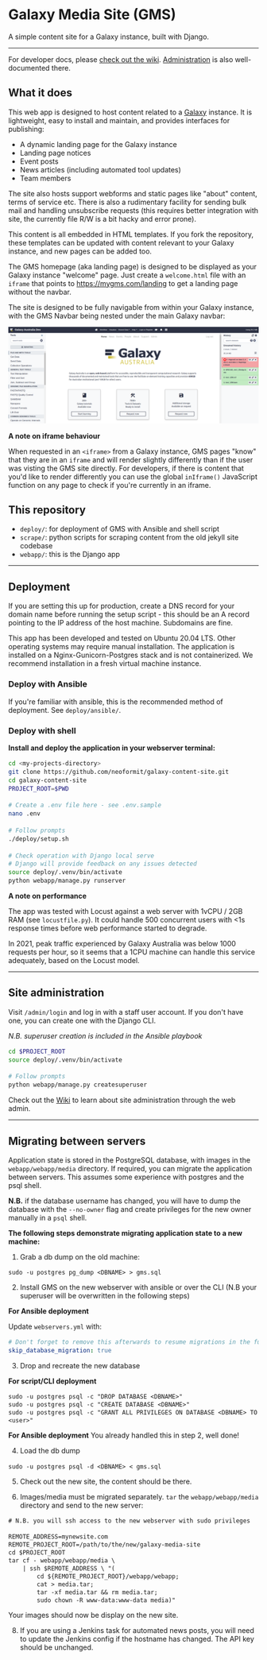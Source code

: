 # Galaxy Media Site (GMS)

A simple content site for a Galaxy instance, built with Django.

---

For developer docs, please [check out the wiki](https://github.com/neoformit/galaxy-content-site/wiki/Development).
[Administration](https://github.com/neoformit/galaxy-content-site/wiki/Site-administration) is also well-documented there.

## What it does

This web app is designed to host content related to a [Galaxy](https://galaxyproject.org/) instance. It is lightweight, easy to install and maintain, and provides interfaces for publishing:

- A dynamic landing page for the Galaxy instance
- Landing page notices
- Event posts
- News articles (including automated tool updates)
- Team members

The site also hosts support webforms and static pages like "about" content, terms of service etc.
There is also a rudimentary facility for sending bulk mail and handling unsubscribe requests (this requires better integration with site, the currently file R/W is a bit hacky and error prone).

This content is all embedded in HTML templates. If you fork the repository, these templates can be updated with content relevant to your Galaxy instance, and new pages can be added too.

The GMS homepage (aka landing page) is designed to be displayed as your Galaxy instance "welcome" page. Just create a `welcome.html` file with an `iframe` that points to https://mygms.com/landing to get a landing page without the navbar.

The site is designed to be fully navigable from within your Galaxy instance, with the GMS Navbar being nested under the main Galaxy navbar:

![site navigation](.img/iframe-view.png)



**A note on iframe behaviour**

When requested in an `<iframe>` from a Galaxy instance, GMS pages "know" that
they are in an `iframe` and will render slightly differently than if the user
was visting the GMS site directly. For developers, if there is content that
you'd like to render differently you can use the global `inIframe()` JavaScript
function on any page to check if you're currently in an iframe.

## This repository

- `deploy/`: for deployment of GMS with Ansible and shell script
- `scrape/`: python scripts for scraping content from the old jekyll site codebase
- `webapp/`: this is the Django app

---

## Deployment

If you are setting this up for production, create a DNS record for your domain name before running the setup script - this should be an A record pointing to the IP address of the host machine. Subdomains are fine.

This app has been developed and tested on Ubuntu 20.04 LTS.
Other operating systems may require manual installation.
The application is installed on a Nginx-Gunicorn-Postgres stack
and is not containerized. We recommend installation in a fresh
virtual machine instance.

### Deploy with Ansible

If you're familiar with ansible, this is the recommended method of
deployment. See `deploy/ansible/`.

### Deploy with shell

**Install and deploy the application in your webserver terminal:**

```bash
cd <my-projects-directory>
git clone https://github.com/neoformit/galaxy-content-site.git
cd galaxy-content-site
PROJECT_ROOT=$PWD

# Create a .env file here - see .env.sample
nano .env

# Follow prompts
./deploy/setup.sh

# Check operation with Django local serve
# Django will provide feedback on any issues detected
source deploy/.venv/bin/activate
python webapp/manage.py runserver
```

**A note on performance**

The app was tested with Locust against a web server with 1vCPU / 2GB RAM
(see `locustfile.py`). It could handle 500 concurrent users with <1s
response times before web performance started to degrade.

In 2021, peak traffic experienced by Galaxy Australia was below 1000
requests per hour, so it seems that a 1CPU machine can handle this service
adequately, based on the Locust model.

---

## Site administration

Visit `/admin/login` and log in with a staff user account. If you don't have one, you can create one with the Django CLI.

*N.B. superuser creation is included in the Ansible playbook*

```bash
cd $PROJECT_ROOT
source deploy/.venv/bin/activate

# Follow prompts
python webapp/manage.py createsuperuser
```

Check out the [Wiki](https://github.com/neoformit/galaxy-content-site/wiki/Site-administration) to learn about site administration through the web admin.

---

## Migrating between servers

Application state is stored in the PostgreSQL database, with images in the `webapp/webapp/media` directory. If required, you can migrate the application between servers. This assumes some experience with postgres and the psql shell.

**N.B.** if the database username has changed, you will have to dump the database with the `--no-owner` flag and create privileges for the new owner manually in a `psql` shell.

**The following steps demonstrate migrating application state to a new machine:**

1. Grab a db dump on the old machine:

  ```
  sudo -u postgres pg_dump <DBNAME> > gms.sql
  ```

2. Install GMS on the new webserver with ansible or over the CLI (N.B your superuser will be overwritten in the following steps)

  **For Ansible deployment**

  Update `webservers.yml` with:

  ```yaml
  # Don't forget to remove this afterwards to resume migrations in the future!
  skip_database_migration: true
  ```

3. Drop and recreate the new database

  **For script/CLI deployment**
  ```
  sudo -u postgres psql -c "DROP DATABASE <DBNAME>"
  sudo -u postgres psql -c "CREATE DATABASE <DBNAME>"
  sudo -u postgres psql -c "GRANT ALL PRIVILEGES ON DATABASE <DBNAME> TO <user>"
  ```

  **For Ansible deployment**
  You already handled this in step 2, well done!

4. Load the db dump

  `sudo -u postgres psql -d <DBNAME> < gms.sql`

5. Check out the new site, the content should be there.

6. Images/media must be migrated separately. `tar` the `webapp/webapp/media` directory and send to the new server:
  ```
  # N.B. you will ssh access to the new webserver with sudo privileges

  REMOTE_ADDRESS=mynewsite.com
  REMOTE_PROJECT_ROOT=/path/to/the/new/galaxy-media-site
  cd $PROJECT_ROOT
  tar cf - webapp/webapp/media \
      | ssh $REMOTE_ADDRESS \ "(
          cd ${REMOTE_PROJECT_ROOT}/webapp/webapp;
          cat > media.tar;
          tar -xf media.tar && rm media.tar;
          sudo chown -R www-data:www-data media)"
  ```
  Your images should now be display on the new site.

8. If you are using a Jenkins task for automated news posts, you will need to update the Jenkins config if the hostname has changed. The API key should be unchanged.

